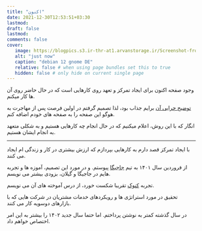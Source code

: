 ```yaml
---
title: "اکنون"
date: 2021-12-30T12:53:51+03:30
lastmod: 
draft: false
lastmod:
comments: false
cover:
   image: https://blogpics.s3.ir-thr-at1.arvanstorage.ir/Screenshot-from-2023-07-16-08-25-54.png
   alt: "just now"
   caption: "debian 12 gnome DE"
   relative: false # when using page bundles set this to true
   hidden: false # only hide on current single page
---
```



وجود صفحه اکنون برای ایجاد تمرکز و تعهد روی کارهایی است که در حال حاضر روی آن ها کار میکنم.

[توضیح چرایی آن](https://nownownow.com/about) برایم جذاب بود، لذا تصمیم گرفتم در اولین فرصت پس از مهاجرت به هوگو این صفحه را به صفحه های خودم اضافه کنم.

انگار که با این روش، اعلام میکنیم که در حال انجام چه کارهایی هستیم و به شکلی متعهد به انجام ایشان هستیم.

---

با ایجاد تمرکز قصد دارم به کارهایی بپردازم که ارزش بیشتری در کار و زندگی ام ایجاد می کنند.

از فروردین سال ۱۴۰۱ به تیم [جاجیگا](https://www.jajiga.com/) پیوستم. و در مورد این تصمیم، آموزه ها و تجربه هایم در جاجیگا و گیلان، بزودی بیشتر می نویسم.

تجربه [کنوک](https://kanook.me/) تقریبا شکست خورد، از درس آموخته های آن می نویسم.

تحقیق در مورد استراتژی ها و  رویکردهای خدمات مشتریان در شرکت هایی که با بازارهای دوسویه کار می کنند.

در سال گذشته کمتر به نوشتن پرداختم. اما حتما سال جدید ۱۴۰۲ را بیشتر به این امر اختصاص خواهم داد.

